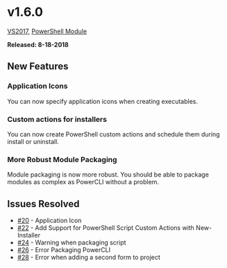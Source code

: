 # v1.6.0

[VS2017](https://marketplace.visualstudio.com/items?itemName=AdamRDriscoll.PowerShellProToolsforVisualStudio2017), [PowerShell Module](https://www.powershellgallery.com/packages/PowerShellProTools/1.6.0)  

 

**Released: 8-18-2018** 

## New Features

### Application Icons

You can now specify application icons when creating executables. 

### Custom actions for installers

You can now create PowerShell custom actions and schedule them during install or uninstall. 

### More Robust Module Packaging 

Module packaging is now more robust. You should be able to package modules as complex as PowerCLI without a problem. 

## Issues Resolved

* [\#20](https://github.com/ironmansoftware/poshprotools/issues/20) - Application Icon
* [\#22](https://github.com/ironmansoftware/poshprotools/issues/22) - Add Support for PowerShell Script Custom Actions with New-Installer 
* [\#24](https://github.com/ironmansoftware/poshprotools/issues/24) - Warning when packaging script
* [\#26](https://github.com/ironmansoftware/poshprotools/issues/26) - Error Packaging PowerCLI
* [\#28](https://github.com/ironmansoftware/poshprotools/issues/28) - Error when adding a second form to project



















